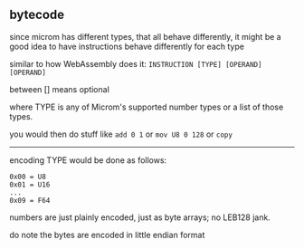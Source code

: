 ## bytecode

since microm has different types, that all behave differently, it might be a good idea to have instructions behave differently for each type

similar to how WebAssembly does it:
`INSTRUCTION [TYPE] [OPERAND] [OPERAND]`

between [] means optional
 
where TYPE is any of Microm's supported number types or a list of those types.

you would then do stuff like `add 0 1` or `mov U8 0 128` or `copy`
***
encoding TYPE would be done as follows: 
```
0x00 = U8
0x01 = U16
...
0x09 = F64
```

numbers are just plainly encoded, just as byte arrays; no LEB128 jank.

do note the bytes are encoded in little endian format